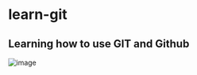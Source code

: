 # learn-git

## Learning how to use GIT and Github

![image](https://user-images.githubusercontent.com/32257779/156037259-08513f06-f223-4660-9802-e4e22191cdcb.png)
